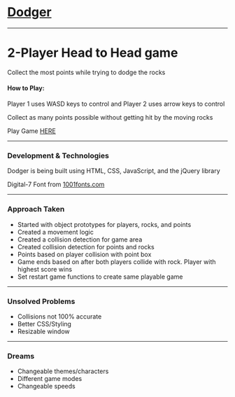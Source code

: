 # [Dodger](https://kyle116.github.io/Dodger-2-Player-Game/)
___

# 2-Player Head to Head game


Collect the most points while trying to dodge the rocks

#### How to Play:
Player 1 uses WASD keys to control and Player 2 uses arrow keys to control

Collect as many points possible without getting hit by the moving rocks

Play Game [HERE](https://kyle116.github.io/Dodger-2-Player-Game/)

---

### Development & Technologies

Dodger is being built using HTML, CSS, JavaScript, and the jQuery library

Digital-7 Font from [1001fonts.com](http://www.1001fonts.com/digital-7-font.html)

---

### Approach Taken

+ Started with object prototypes for players, rocks, and points
+ Created a movement logic
+ Created a collision detection for game area
+ Created collision detection for points and rocks
+ Points based on player collision with point box
+ Game ends based on after both players collide with rock. Player with highest score wins
+ Set restart game functions to create same playable game


---
### Unsolved Problems
+ Collisions not 100% accurate
+ Better CSS/Styling
+ Resizable window

---
### Dreams
+ Changeable themes/characters
+ Different game modes
+ Changeable speeds
